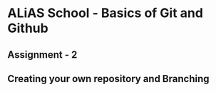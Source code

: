 # ALiAS School - Basics of Git and Github

## Assignment - 2

## Creating your own repository and Branching
